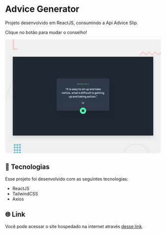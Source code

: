 # Advice Generator

Projeto desenvolvido em ReactJS, consumindo a Api Advice Slip.

Clique no botão para mudar o conselho!

<img src="./src/assets/desktop-preview.jpg"/>

## 🚀 Tecnologias

Esse projeto foi desenvolvido com as seguintes tecnologias:

- ReactJS
- TailwindCSS
- Axios

## 🌐 Link

Você pode acessar o site hospedado na internet através [desse link](https://advice-generator-fawn-psi.vercel.app/).
